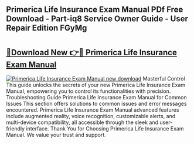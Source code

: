 ## Primerica Life Insurance Exam Manual PDf Free Download - Part-iq8 Service Owner Guide - User Repair Edition FGyMg

# <h2><a href="http://bc41886.oget.top/?id=Primerica+Life+Insurance+Exam+Manual">🔗Download New 👉🔴 Primerica Life Insurance Exam Manual</a></h2>

[![Primerica Life Insurance Exam Manual new download](https://i.imgur.com/5g1atiW.png)](http://bc41886.oget.top/?id=Primerica+Life+Insurance+Exam+Manual)
Masterful Control This guide unlocks the secrets of your new Primerica Life Insurance Exam Manual, empowering you to control its functionalities with precision. Troubleshooting Guide Primerica Life Insurance Exam Manual for Common Issues This section offers solutions to common issues and error messages encountered. Primerica Life Insurance Exam Manual advanced features include augmented reality, voice recognition, customizable alerts, and multi-device compatibility, all accessible through the sleek and user-friendly interface. Thank You for Choosing Primerica Life Insurance Exam Manual. We value your trust and support.

